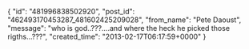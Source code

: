  {
   "id": "481996838502920",
   "post_id": "462493170453287_481602425209028",
   "from_name": "Pete Daoust",
   "message": "who is god..???....and where the heck he picked those rigths...???",
   "created_time": "2013-02-17T06:17:59+0000"
 }
